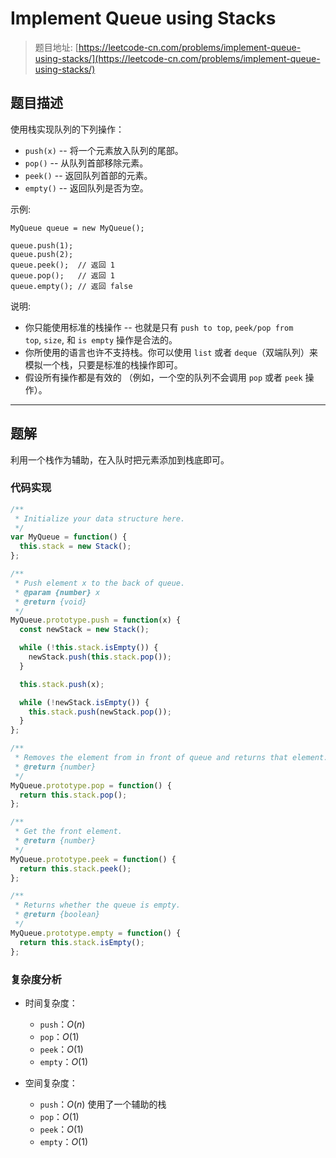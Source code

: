 # Implement Queue using Stacks

> 题目地址: [https://leetcode-cn.com/problems/implement-queue-using-stacks/](https://leetcode-cn.com/problems/implement-queue-using-stacks/)

## 题目描述

使用栈实现队列的下列操作：

* `push(x)` -- 将一个元素放入队列的尾部。
* `pop()` -- 从队列首部移除元素。
* `peek()` -- 返回队列首部的元素。
* `empty()` -- 返回队列是否为空。

示例:

```
MyQueue queue = new MyQueue();

queue.push(1);
queue.push(2);  
queue.peek();  // 返回 1
queue.pop();   // 返回 1
queue.empty(); // 返回 false
```

说明:

* 你只能使用标准的栈操作 -- 也就是只有 `push to top`, `peek/pop from top`, `size`, 和 `is empty` 操作是合法的。
* 你所使用的语言也许不支持栈。你可以使用 `list` 或者 `deque`（双端队列）来模拟一个栈，只要是标准的栈操作即可。
* 假设所有操作都是有效的 （例如，一个空的队列不会调用 `pop` 或者 `peek` 操作）。

------

## 题解

利用一个栈作为辅助，在入队时把元素添加到栈底即可。

### 代码实现

```js
/**
 * Initialize your data structure here.
 */
var MyQueue = function() {
  this.stack = new Stack();
};

/**
 * Push element x to the back of queue. 
 * @param {number} x
 * @return {void}
 */
MyQueue.prototype.push = function(x) {
  const newStack = new Stack();

  while (!this.stack.isEmpty()) {
    newStack.push(this.stack.pop());
  }

  this.stack.push(x);

  while (!newStack.isEmpty()) {
    this.stack.push(newStack.pop());
  }
};

/**
 * Removes the element from in front of queue and returns that element.
 * @return {number}
 */
MyQueue.prototype.pop = function() {
  return this.stack.pop();
};

/**
 * Get the front element.
 * @return {number}
 */
MyQueue.prototype.peek = function() {
  return this.stack.peek();
};

/**
 * Returns whether the queue is empty.
 * @return {boolean}
 */
MyQueue.prototype.empty = function() {
  return this.stack.isEmpty();
};
```

### 复杂度分析

* 时间复杂度：
  * `push`：$O(n)$
  * `pop`：$O(1)$
  * `peek`：$O(1)$
  * `empty`：$O(1)$

* 空间复杂度：
  * `push`：$O(n)$ 使用了一个辅助的栈
  * `pop`：$O(1)$
  * `peek`：$O(1)$
  * `empty`：$O(1)$
